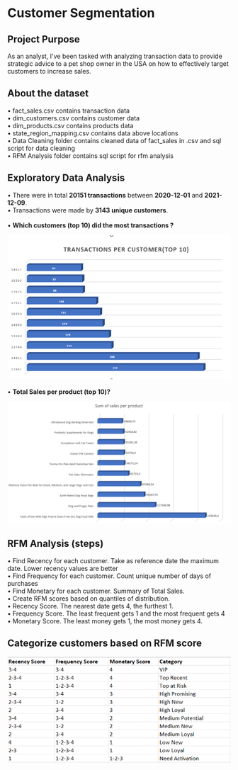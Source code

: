 <h1><strong>Customer Segmentation</strong></h1>

<h2><strong>Project Purpose</strong></h2>
As an analyst, I've been tasked with analyzing transaction data to provide strategic advice to a pet shop owner in the USA on how to effectively target customers to increase sales.

<h2><strong>About the dataset</strong></h2>
&#8226; fact_sales.csv contains transaction data <br>
&#8226; dim_customers.csv contains customer data <br>
&#8226; dim_products.csv contains products data <br>
&#8226; state_region_mapping.csv contains data above locations <br>
&#8226; Data Cleaning folder contains cleaned data of fact_sales in .csv and sql script for data cleaning <br>
&#8226; RFM Analysis folder contains sql script for rfm analysis

<h2>Exploratory Data Analysis</h2>
&#8226; There were in total <strong>20151 transactions</strong> between <strong>2020-12-01</strong> and <strong>2021-12-09</strong>.<br>
&#8226; Transactions were made by <strong>3143 unique customers</strong>. <br>
<br>
&#8226; <strong>Which customers (top 10) did the most transactions ?</strong> <br>

![alt text](trans_per_cust.PNG) <br>
<br>
&#8226; <strong>Total Sales per product (top 10)? </strong> <br>

![alt text](sales_per_prod.PNG)
<br>
<h2> <strong>RFM Analysis (steps) </strong></h2>
&#8226; Find Recency for each customer. Take as reference date the maximum date. Lower recency values are better <br>
&#8226; Find Frequency for each customer. Count unique number of days of purchases <br>
&#8226; Find Monetary for each customer. Summary of Total Sales. <br>
&#8226; Create RFM scores based on quantiles of distribution. <br>
&#8226; Recency Score. The nearest date gets 4, the furthest 1. <br>
&#8226; Frequency Score. The least frequent gets 1 and the most frequent gets 4 <br>
&#8226; Monetary Score. The least money gets 1, the most money gets 4. <br>

<h2><strong> Categorize customers based on RFM score </strong></h2>

![alt text](segments.PNG)
<br>






